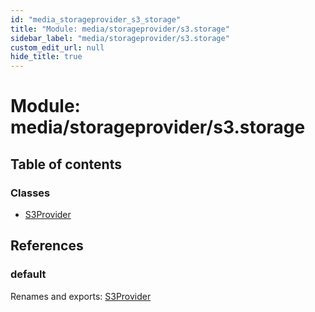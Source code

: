 ```yaml
---
id: "media_storageprovider_s3_storage"
title: "Module: media/storageprovider/s3.storage"
sidebar_label: "media/storageprovider/s3.storage"
custom_edit_url: null
hide_title: true
---
```


# Module: media/storageprovider/s3.storage

## Table of contents

### Classes

- [S3Provider](../classes/media_storageprovider_s3_storage.s3provider.md)

## References

### default

Renames and exports: [S3Provider](../classes/media_storageprovider_s3_storage.s3provider.md)
